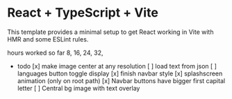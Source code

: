 # React + TypeScript + Vite

This template provides a minimal setup to get React working in Vite with HMR and some ESLint rules.

hours worked so far 8, 16, 24, 32,

- todo
[x] make image center at any resolution
[ ] load text from json
[ ]  languages button toggle display
[x] finish navbar style
[x] splashscreen animation (only on root path)
[x] Navbar buttons have bigger first capital letter
[ ] Central bg image with text overlay